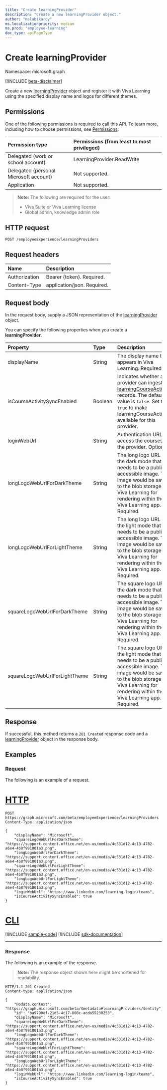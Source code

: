 ```yaml
---
title: "Create learningProvider"
description: "Create a new learningProvider object."
author: "malabikaroy"
ms.localizationpriority: medium
ms.prod: "employee-learning"
doc_type: apiPageType
---
```


# Create learningProvider
Namespace: microsoft.graph

[!INCLUDE [beta-disclaimer](../../includes/beta-disclaimer.md)]

Create a new [learningProvider](../resources/learningprovider.md) object and register it with Viva Learning using the specified display name and logos for different themes.

## Permissions
One of the following permissions is required to call this API. To learn more, including how to choose permissions, see [Permissions](/graph/permissions-reference).

|Permission type|Permissions (from least to most privileged)|
|:---|:---|
|Delegated (work or school account)|LearningProvider.ReadWrite|
|Delegated (personal Microsoft account)|Not supported.|
|Application|Not supported.|

> **Note:** The following are required for the user:
> - Viva Suite or Viva Learning license
> - Global admin, knowledge admin role

## HTTP request

<!-- {
  "blockType": "ignored"
}
-->
``` http
POST /employeeExperience/learningProviders
```

## Request headers
|Name|Description|
|:---|:---|
|Authorization|Bearer {token}. Required.|
|Content-Type|application/json. Required.|

## Request body
In the request body, supply a JSON representation of the [learningProvider](../resources/learningprovider.md) object.

You can specify the following properties when you create a **learningProvider**.

|Property|Type|Description|
|:---|:---|:---|
|displayName|String|The display name that appears in Viva Learning. Required.|
|isCourseActivitySyncEnabled|Boolean|Indicates whether a provider can ingest [learningCourseActivity](../resources/learningcourseactivity.md) records. The default value is `false`. Set to `true` to make learningCourseActivities available for this provider.|
|loginWebUrl|String|Authentication URL to access the courses for the provider. Optional.|
|longLogoWebUrlForDarkTheme|String|The long logo URL for the dark mode that needs to be a publicly accessible image. This image would be saved to the blob storage of Viva Learning for rendering within the Viva Learning app. Required.|
|longLogoWebUrlForLightTheme|String|The long logo URL for the light mode that needs to be a publicly accessible image. This image would be saved to the blob storage of Viva Learning for rendering  within the Viva Learning app. Required.|
|squareLogoWebUrlForDarkTheme|String|The square logo URL for the dark mode that needs to be a publicly accessible image. This image would be saved to the blob storage of Viva Learning for rendering within the Viva Learning app. Required.|
|squareLogoWebUrlForLightTheme|String|The square logo URL for the light mode that needs to be a publicly accessible image. This image would be saved to the blob storage of Viva Learning for rendering within the Viva Learning app. Required.|


## Response

If successful, this method returns a `201 Created` response code and a [learningProvider](../resources/learningprovider.md) object in the response body.

## Examples

### Request
The following is an example of a request.

# [HTTP](#tab/http)
<!-- {
  "blockType": "request",
  "name": "create_learningprovider_from_"
}
-->
``` http
POST https://graph.microsoft.com/beta/employeeExperience/learningProviders 
Content-Type: application/json

{
    "displayName": "Microsoft",
    "squareLogoWebUrlForDarkTheme": "https://support.content.office.net/en-us/media/4c531d12-4c13-4782-a6e4-4b8f991801a3.png",
    "longLogoWebUrlForDarkTheme": "https://support.content.office.net/en-us/media/4c531d12-4c13-4782-a6e4-4b8f991801a3.png",
    "squareLogoWebUrlForLightTheme": "https://support.content.office.net/en-us/media/4c531d12-4c13-4782-a6e4-4b8f991801a3.png",
    "longLogoWebUrlForLightTheme": "https://support.content.office.net/en-us/media/4c531d12-4c13-4782-a6e4-4b8f991801a3.png",
    "loginWebUrl": "https://www.linkedin.com/learning-login/teams",
    "isCourseActivitySyncEnabled": true
}
```

# [CLI](#tab/cli)
[!INCLUDE [sample-code](../includes/snippets/cli/create-learningprovider-from--cli-snippets.md)]
[!INCLUDE [sdk-documentation](../includes/snippets/snippets-sdk-documentation-link.md)]

---

### Response
The following is an example of the response.
>**Note:** The response object shown here might be shortened for readability.
<!-- {
  "blockType": "response",
  "truncated": true,
  "@odata.type": "microsoft.graph.learningProvider"
}
-->
``` http
HTTP/1.1 201 Created
Content-type: application/json

{
    "@odata.context": "https://graph.microsoft.com/beta/$metadata#learningProviders/$entity",
    "id": "ba9790ef-21d5-4c17-808c-acda55230253",
    "displayName": "Microsoft",
    "squareLogoWebUrlForDarkTheme": "https://support.content.office.net/en-us/media/4c531d12-4c13-4782-a6e4-4b8f991801a3.png",
    "longLogoWebUrlForDarkTheme": "https://support.content.office.net/en-us/media/4c531d12-4c13-4782-a6e4-4b8f991801a3.png",
    "squareLogoWebUrlForLightTheme": "https://support.content.office.net/en-us/media/4c531d12-4c13-4782-a6e4-4b8f991801a3.png",
    "longLogoWebUrlForLightTheme": "https://support.content.office.net/en-us/media/4c531d12-4c13-4782-a6e4-4b8f991801a3.png",
    "loginWebUrl": "https://www.linkedin.com/learning-login/teams",
    "isCourseActivitySyncEnabled": true
}
```

